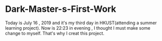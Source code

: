 # Dark-Master-s-First-Work
Today is July 16 , 2019 and it's my third day in HKUST(attending a summer learning project). Now is 22:23 in evening , I thought I must make some change to myself. That's why I creat this project.
